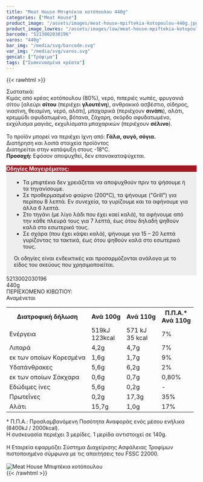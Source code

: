 ```yaml
---
title: "Meat House Μπιφτέκια κοτόπουλου 440g"
categories: ["Meat House"]
product_image: "/assets/images/meat-house-mpiftekia-kotopoulou-440g.jpg"
product_image_lowres: "/assets/images/low/meat-house-mpiftekia-kotopoulou-440g.jpg"
barcode: "5213002030196"
varos: "440g"
bar_img: "/media/svg/barcode.svg"
var_img: "/media/svg/varos.svg"
gencat: ["Τρόφιμα"]
tags: ["Συσκευασμένα κρέατα"]
---
```

{{< rawhtml >}}

<div class="sload396"><div class="product"><div id="sistatika">Συστατικά:</div><div class="alltext">Κιμάς από κρέας κοτόπουλου (80%), νερό, πιπεριές νωπές, φρυγανιά σίτου [αλεύρι <strong>σίτου</strong> (περιέχει <strong>γλουτένη</strong>), ανθρακικό ασβέστιο, σίδηρος, νιασίνη, θειαμίνη, νερό, αλάτι], μπαχαρικά (περιέχουν <strong>σινάπι</strong>), αλάτι, κρεμμύδι αφυδατωμένο, βότανα, ζάχαρη, σκόρδο αφυδατωμένο, εκχύλισμα μαγιάς, εκχυλίσματα μπαχαρικών (περιέχουν <strong>σέλινο</strong>).<br><br>Το προϊόν μπορεί να περιέχει ίχνη από: <strong>Γάλα, αυγό, σόγια.</strong><br></div><div id="loipa">Διατήρηση και λοιπά στοιχεία προϊόντος</div><div class="alltext">Διατηρείται στην κατάψυξη στους -18°C.<br><b>Προσοχή:</b> Εφόσον αποψυχθεί, δεν επανακαταψύχεται.<br><br><div id="loipa" style="background:#a41a24;color:#fff"><strong>Οδηγίες Μαγειρέματος:</strong></div><div class="alltext" style="background:#eee;padding:5px 20px 20px 20px"><ul><li>Τα μπιφτέκια δεν χρειάζεται να αποψυχθούν πριν τα ψήσουμε ή τα τηγανίσουμε.</li><li>Σε προθερμασμένο φούρνο (200°C), τα ψήνουμε ("Grill") για περίπου 8 λεπτά. Εν συνεχεία, τα γυρίζουμε και τα αφήνουμε για άλλα 6 λεπτά.&nbsp;</li><li>Στο τηγάνι (με λίγο λάδι που έχει καεί καλά), τα αφήνουμε από την κάθε πλευρά τους για 7 λεπτά, έως ότου δηλαδή ψηθούν καλά στο εσωτερικό τους.</li><li>Σε σχάρα (που έχει κάψει καλά), ψήνουμε για 15 – 20 λεπτά γυρίζοντας τα τακτικά, έως ότου ψηθούν καλά στο εσωτερικό τους.</li></ul>Oι οδηγίες είναι ενδεικτικές και προσαρμόζονται ανάλογα με το είδος του σκεύους που χρησιμοποιείται.</div></div><div id="barcode"><div id="barimage1"></div><span id="bartext">5213002030196</span></div><div id="varos"><div id="varosimage1"></div><span id="varostext">440g</span></div><div id="kivotio">ΠΕΡΙΕΧΟΜΕΝΟ ΚΙΒΩΤΙΟΥ:<br>Αναμένεται</div><div class="tabout"><table id="diatable"><tbody><tr><th>Διατροφική δήλωση</th><th>Ανά 100g</th><th>Ανά 110g</th><th>Π.Π.Α.*<br>Ανά 110g</th></tr><tr><td class="texr2">Ενέργεια</td><td class="texr">519kJ<br>123kcal</td><td class="texr">571 kJ<br>35 kcal</td><td class="texr">7%</td></tr><tr><td class="texr2">Λιπαρά</td><td class="texr">4,2g</td><td class="texr">4,7g</td><td class="texr">7%</td></tr><tr><td class="gray">εκ των οποίων Kορεσμένα</td><td class="gray2">1,6g</td><td class="gray2">1,7g</td><td class="gray2">9%</td></tr><tr><td class="texr2">Υδατάνθρακες</td><td class="texr">5,6g</td><td class="texr">6,2g</td><td class="texr">2%</td></tr><tr><td class="gray">εκ των οποίων Σάκχαρα</td><td class="gray2">0,6g</td><td class="gray2">0,7g</td><td class="gray2">0,80%</td></tr><tr><td class="texr2">Eδώδιμες ίνες</td><td class="texr">5,6g</td><td class="texr">0,2g</td><td class="texr">-</td></tr><tr><td class="texr2">Πρωτεΐνες</td><td class="texr">0,2g</td><td class="texr">17,3g</td><td class="texr">35%</td></tr><tr><td class="texr2">Αλάτι</td><td class="texr">15,7g</td><td class="texr">1,0g</td><td class="texr">17%</td></tr></tbody></table></div><div class="alltext">* Π.Π.Α.: Προσλαμβανόμενη Ποσότητα Αναφοράς ενός μέσου ενήλικα (8400kJ / 2000kcal).<br>Η συσκευασία περιέχει 3 μερίδες. 1 μερίδα αντιστοιχεί σε 140g.<br><br>Η Eταιρεία εφαρµόζει Σύστηµα Διαχείρισης Ασφάλειας Τροφίµων πιστοποιηµένο σύµφωνα µε τις απαιτήσεις του FSSC 22000.<br></div><br><div class="pimg"><img alt="Meat House Μπιφτέκια κοτόπουλου" title="Meat House Μπιφτέκια κοτόπουλου" src="/assets/images/meat-house-mpiftekia-kotopoulou-440g.jpg"></div></div></div>
{{< /rawhtml >}}


